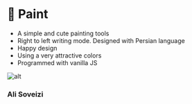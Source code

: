 # 🎨 Paint

- A simple and cute painting tools
- Right to left writing mode. Designed with Persian language
- Happy design
- Using a very attractive colors
- Programmed with vanilla JS

![alt](rvu/Screenshot%202023-04-04%20at%2013-55-22%20Paint%20App.png)

### Ali Soveizi
